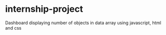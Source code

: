 # internship-project
Dashboard displaying number of objects in data array using javascript, html and css
